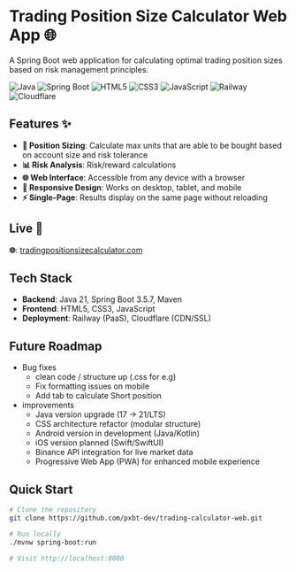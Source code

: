 # Trading Position Size Calculator Web App 🌐

A Spring Boot web application for calculating optimal trading position sizes based on risk management principles.

![Java](https://img.shields.io/badge/Java-17-ED8B00?logo=openjdk&logoColor=white)
![Spring Boot](https://img.shields.io/badge/Spring%20Boot-3.5.7-6DB33F?logo=springboot&logoColor=white)
![HTML5](https://img.shields.io/badge/HTML5-E34F26?logo=html5&logoColor=white)
![CSS3](https://img.shields.io/badge/CSS3-1572B6?logo=css3&logoColor=white)
![JavaScript](https://img.shields.io/badge/JavaScript-F7DF1E?logo=javascript&logoColor=black)
![Railway](https://img.shields.io/badge/Deploy-Railway-0B0D0E?logo=railway&logoColor=white)
![Cloudflare](https://img.shields.io/badge/CDN%2FSSL-Cloudflare-F38020?logo=cloudflare&logoColor=white)

## Features ✨

- **🎯 Position Sizing**: Calculate max units that are able to be bought based on account size and risk tolerance
- **📊 Risk Analysis**: Risk/reward calculations
- **🌐 Web Interface**: Accessible from any device with a browser
- **📱 Responsive Design**: Works on desktop, tablet, and mobile
- **⚡ Single-Page**: Results display on the same page without reloading

## Live 🚀

**🌐**: [tradingpositionsizecalculator.com](https://www.tradingpositionsizecalculator.com/)

## Tech Stack
- **Backend**: Java 21, Spring Boot 3.5.7, Maven
- **Frontend**: HTML5, CSS3, JavaScript
- **Deployment**: Railway (PaaS), Cloudflare (CDN/SSL)

## Future Roadmap 
- Bug fixes
  - clean code / structure up (.css for e.g)
  - Fix formatting issues on mobile
  - Add tab to calculate Short position
- improvements
  - Java version upgrade (17 → 21/LTS)
  - CSS architecture refactor (modular structure)
  - Android version in development (Java/Kotlin)
  - iOS version planned (Swift/SwiftUI)
  - Binance API integration for live market data
  - Progressive Web App (PWA) for enhanced mobile experience

## Quick Start

```bash
# Clone the repository
git clone https://github.com/pxbt-dev/trading-calculator-web.git

# Run locally
./mvnw spring-boot:run

# Visit http://localhost:8080

